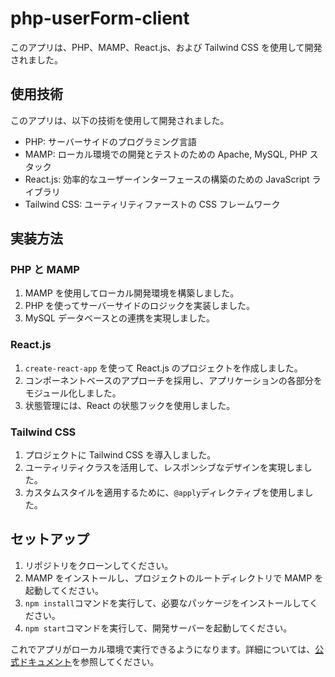 # php-userForm-client

このアプリは、PHP、MAMP、React.js、および Tailwind CSS を使用して開発されました。

## 使用技術

このアプリは、以下の技術を使用して開発されました。

- PHP: サーバーサイドのプログラミング言語
- MAMP: ローカル環境での開発とテストのための Apache, MySQL, PHP スタック
- React.js: 効率的なユーザーインターフェースの構築のための JavaScript ライブラリ
- Tailwind CSS: ユーティリティファーストの CSS フレームワーク

## 実装方法

### PHP と MAMP

1. MAMP を使用してローカル開発環境を構築しました。
2. PHP を使ってサーバーサイドのロジックを実装しました。
3. MySQL データベースとの連携を実現しました。

### React.js

1. `create-react-app` を使って React.js のプロジェクトを作成しました。
2. コンポーネントベースのアプローチを採用し、アプリケーションの各部分をモジュール化しました。
3. 状態管理には、React の状態フックを使用しました。

### Tailwind CSS

1. プロジェクトに Tailwind CSS を導入しました。
2. ユーティリティクラスを活用して、レスポンシブなデザインを実現しました。
3. カスタムスタイルを適用するために、`@apply`ディレクティブを使用しました。

## セットアップ

1. リポジトリをクローンしてください。
2. MAMP をインストールし、プロジェクトのルートディレクトリで MAMP を起動してください。
3. `npm install`コマンドを実行して、必要なパッケージをインストールしてください。
4. `npm start`コマンドを実行して、開発サーバーを起動してください。

これでアプリがローカル環境で実行できるようになります。詳細については、[公式ドキュメント](リンク)を参照してください。
